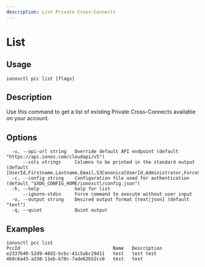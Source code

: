 ```yaml
---
description: List Private Cross-Connects
---
```


# List

## Usage

```text
ionosctl pcc list [flags]
```

## Description

Use this command to get a list of existing Private Cross-Connects available on your account.

## Options

```text
  -u, --api-url string   Override default API endpoint (default "https://api.ionos.com/cloudapi/v5")
      --cols strings     Columns to be printed in the standard output (default [UserId,Firstname,Lastname,Email,S3CanonicalUserId,Administrator,ForceSecAuth,SecAuthActive,Active])
  -c, --config string    Configuration file used for authentication (default "$XDG_CONFIG_HOME/ionosctl/config.json")
  -h, --help             help for list
      --ignore-stdin     Force command to execute without user input
  -o, --output string    Desired output format [text|json] (default "text")
  -q, --quiet            Quiet output
```

## Examples

```text
ionosctl pcc list 
PccId                                  Name   Description
e2337b40-52d9-48d2-bcbc-41c5abc29d11   test   test test
4b9c6a43-a338-11eb-b70c-7ade62b52cc0   test   test
```

